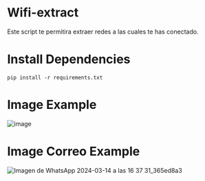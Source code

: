 # Wifi-extract
Este script te permitira extraer redes a las cuales te has conectado.

# Install Dependencies

```
pip install -r requirements.txt
```

# Image Example

![image](https://github.com/JesusRafaelAreva/Wifi-extract/assets/162826645/16eb7d41-848d-4991-bc1c-3254c2ceed60)

# Image Correo Example

![Imagen de WhatsApp 2024-03-14 a las 16 37 31_365ed8a3](https://github.com/JesusRafaelAreva/Wifi-extract/assets/162826645/08117789-6fde-4e4c-b165-6e2d11f81458)

